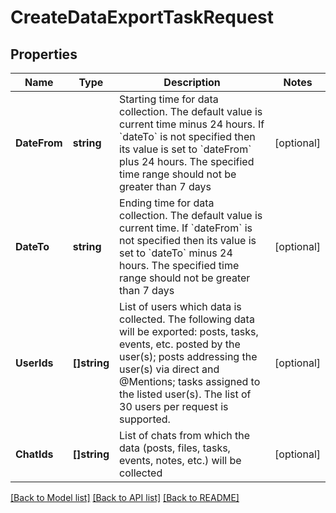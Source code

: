# CreateDataExportTaskRequest

## Properties

Name | Type | Description | Notes
------------ | ------------- | ------------- | -------------
**DateFrom** | **string** | Starting time for data collection. The default value is current time minus 24 hours. If &#x60;dateTo&#x60; is not specified then its value is set to &#x60;dateFrom&#x60; plus 24 hours. The specified time range should not be greater than 7 days | [optional] 
**DateTo** | **string** | Ending time for data collection. The default value is current time. If &#x60;dateFrom&#x60; is not specified then its value is set to &#x60;dateTo&#x60; minus 24 hours. The specified time range should not be greater than 7 days | [optional] 
**UserIds** | **[]string** | List of users which data is collected. The following data will be exported: posts, tasks, events, etc. posted by the user(s); posts addressing the user(s) via direct and @Mentions; tasks assigned to the listed user(s). The list of 30 users per request is supported. | [optional] 
**ChatIds** | **[]string** | List of chats from which the data (posts, files, tasks, events, notes, etc.) will be collected | [optional] 

[[Back to Model list]](../README.md#documentation-for-models) [[Back to API list]](../README.md#documentation-for-api-endpoints) [[Back to README]](../README.md)


